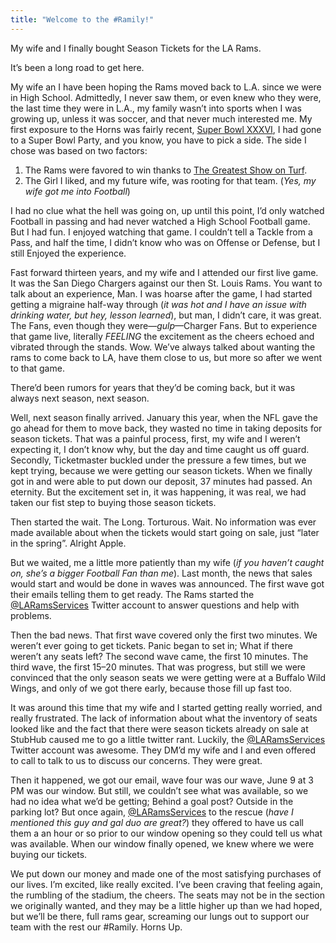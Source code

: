 ```yaml
---
title: "Welcome to the #Ramily!"
---
```


My wife and I finally bought Season Tickets for the LA Rams.

It’s been a long road to get here.

My wife an I have been hoping the Rams moved back to L.A. since we were in High School. Admittedly, I never saw them, or even knew who they were, the last time they were in L.A., my family wasn’t into sports when I was growing up, unless it was soccer, and that never much interested me. My first exposure to the Horns was fairly recent, [Super Bowl XXXVI][1], I had gone to a Super Bowl Party, and you know, you have to pick a side. The side I chose was based on two factors:

1. The Rams were favored to win thanks to [The Greatest Show on Turf][2].
2. The Girl I liked, and my future wife, was rooting for that team. (*Yes, my wife got me into Football*)

I had no clue what the hell was going on, up until this point, I’d only watched Football in passing and had never watched a High School Football game. But I had fun. I enjoyed watching that game. I couldn’t tell a Tackle from a Pass, and half the time, I didn’t know who was on Offense or Defense, but I still Enjoyed the experience.

Fast forward thirteen years, and my wife and I attended our first live game. It was the San Diego Chargers against our then St. Louis Rams. You want to talk about an experience, Man. I was hoarse after the game, I had started getting a migraine half-way through (*it was hot and I have an issue with drinking water, but hey, lesson learned*), but man, I didn’t care, it was great. The Fans, even though they were—*gulp*—Charger Fans. But to experience that game live, literally *FEELING* the excitement as the cheers echoed and vibrated through the stands. Wow. We’ve always talked about wanting the rams to come back to LA, have them close to us, but more so after we went to that game.

There’d been rumors for years that they’d be coming back, but it was always next season, next season.

Well, next season finally arrived. January this year, when the NFL gave the go ahead for them to move back, they wasted no time in taking deposits for season tickets. That was a painful process, first, my wife and I weren’t expecting it, I don’t know why, but the day and time caught us off guard. Secondly, Ticketmaster buckled under the pressure a few times, but we kept trying, because we were getting our season tickets. When we finally got in and were able to put down our deposit, 37 minutes had passed. An eternity. But the excitement set in, it was happening, it was real, we had taken our fist step to buying those season tickets.

Then started the wait. The Long. Torturous. Wait. No information was ever made available about when the tickets would start going on sale, just “later in the spring”. Alright Apple.

But we waited, me a little more patiently than my wife (*if you haven’t caught on, she’s a bigger Football Fan than me*). Last month, the news that sales would start and would be done in waves was announced. The first wave got their emails telling them to get ready. The Rams started the [@LARamsServices][3] Twitter account to answer questions and help with problems.

Then the bad news. That first wave covered only the first two minutes. We weren’t ever going to get tickets. Panic began to set in; What if there weren’t any seats left? The second wave came, the first 10 minutes. The third wave, the first 15–20 minutes. That was progress, but still we were convinced that the only season seats we were getting were at a Buffalo Wild Wings, and only of we got there early, because those fill up fast too.

It was around this time that my wife and I started getting really worried, and really frustrated. The lack of information about what the inventory of seats looked like and the fact that there were season tickets already on sale at StubHub caused me to go a little twitter rant. Luckily, the [@LARamsServices][3] Twitter account was awesome. They DM’d my wife and I and even offered to call to talk to us to discuss our concerns. They were great.

Then it happened, we got our email, wave four was our wave, June 9 at 3 PM was our window. But still, we couldn’t see what was available, so we had no idea what we’d be getting; Behind a goal post? Outside in the parking lot? But once again, [@LARamsServices][3] to the rescue (*have I mentioned this guy and gal duo are great?*) they offered to have us call them a an hour or so prior to our window opening so they could tell us what was available. When our window finally opened, we knew where we were buying our tickets.

We put down our money and made one of the most satisfying purchases of our lives. I’m excited, like really excited. I’ve been craving that feeling again, the rumbling of the stadium, the cheers. The seats may not be in the section we originally wanted, and they may be a little higher up than we had hoped, but we’ll be there, full rams gear, screaming our lungs out to support our team with the rest our #Ramily. Horns Up.

[1]: https://en.wikipedia.org/wiki/Super_Bowl_XXXVI
[2]: https://en.wikipedia.org/wiki/The_Greatest_Show_on_Turf
[3]: https://twitter.com/LARamsServices
